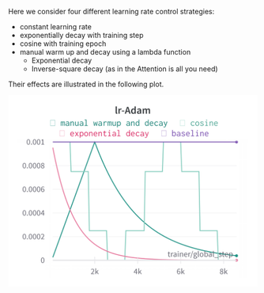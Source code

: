 
Here we consider four different learning rate control strategies:
- constant learning rate
- exponentially decay with training step
- cosine with training epoch
- manual warm up and decay using a lambda function
  - Exponential decay
  - Inverse-square decay (as in the Attention is all you need)

Their effects are illustrated in the following plot.

<img src="./WandB_lr_chat.png" alt="learning rate vs step" width="600"/>
